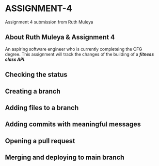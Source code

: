 # ASSIGNMENT-4
Assignment 4 submission from Ruth Muleya

## About Ruth Muleya & Assignment 4
An aspiring software engineer who is currently completeing the CFG degree. This assignment will track the changes of the building of a **_fitness class API_**. 

## Checking the status
## Creating a branch
## Adding files to a branch
## Adding commits with meaningful messages
## Opening a pull request
## Merging and deploying to main branch
